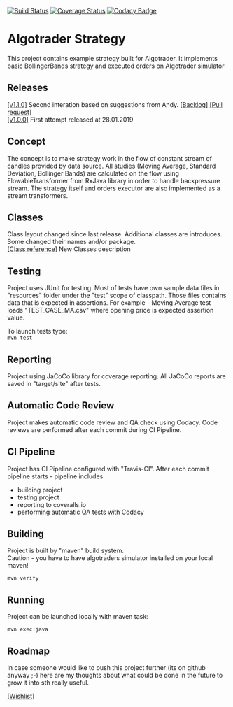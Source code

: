 [![Build Status](https://travis-ci.com/harmony1358/algointerview.svg?branch=master)](https://travis-ci.com/harmony1358/algointerview)
[![Coverage Status](https://coveralls.io/repos/github/harmony1358/algointerview/badge.svg?service=github)](https://coveralls.io/github/harmony1358/algointerview)
[![Codacy Badge](https://api.codacy.com/project/badge/Grade/8fc3d9420b744e59a65bbf854da42511)](https://www.codacy.com/app/harmony1358/algointerview?utm_source=github.com&amp;utm_medium=referral&amp;utm_content=harmony1358/algointerview&amp;utm_campaign=Badge_Grade)

# Algotrader Strategy

This project contains example strategy built for Algotrader.
It implements basic BollingerBands strategy and executed orders on Algotrader simulator

## Releases

[[v1.1.0]](https://github.com/harmony1358/algointerview/releases)
Second interation based on suggestions from Andy. [[Backlog]](https://github.com/harmony1358/algointerview/milestone/1?closed=1) 
[[Pull request]](https://github.com/harmony1358/algointerview/pull/12)  
[[v1.0.0]](https://github.com/harmony1358/algointerview/releases) 
First attempt released at 28.01.2019
  
## Concept

The concept is to make strategy work in the flow of constant stream of candles provided by data source.
All studies (Moving Average, Standard Deviation, Bollinger Bands) are calculated on the flow using FlowableTransformer from
RxJava library in order to handle backpressure stream.
The strategy itself and orders executor are also implemented as a stream transformers.

## Classes

Class layout changed since last release. Additional classes are introduces. 
Some changed their names and/or package.  
[[Class reference]](./CLASSES.md) New Classes description

## Testing

Project uses JUnit for testing. Most of tests have own sample data files in "resources" folder 
under the "test" scope of classpath.
Those files contains data that is expected in assertions. 
For example - Moving Average test loads "TEST_CASE_MA.csv" where opening price is expected assertion value. 
  
To launch tests type:  
`mvn test`

## Reporting

Project using JaCoCo library for coverage reporting. 
All JaCoCo reports are saved in "target/site" after tests.

## Automatic Code Review

Project makes automatic code review and QA check using Codacy.
Code reviews are performed after each commit during CI Pipeline.

## CI Pipeline

Project has CI Pipeline configured with "Travis-CI". 
After each commit pipeline starts - pipeline includes:  
- building project
- testing project
- reporting to coveralls.io
- performing automatic QA tests with Codacy


## Building
  
Project is built by "maven" build system.  
Caution - you have to have algotraders simulator installed on your local maven!  

`mvn verify`

## Running
  
Project can be launched locally with maven task:    
  
`mvn exec:java`  

## Roadmap

In case someone would like to push this project further (its on github anyway ;-) 
here are my thoughts about what could be done in the future to grow it into sth really useful.

[[Wishlist]](https://github.com/harmony1358/algointerview/milestone/2)